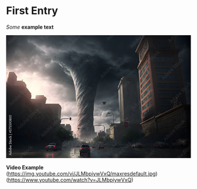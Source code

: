 # First Entry

*Some* **example text**

![Alt text](./Images/Photo_5.jpg)

**Video Example**
(https://img.youtube.com/vi/JLMbpiywVxQ/maxresdefault.jpg)
(https://www.youtube.com/watch?v=JLMbpiywVxQ)